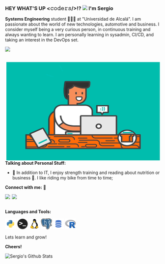 ### HEY WHAT'S UP <𝚌𝚘𝚍𝚎𝚛𝚜/>!? <img src="https://media.giphy.com/media/hvRJCLFzcasrR4ia7z/giphy.gif" width="25px"> I'm Sergio
**Systems Engineering** student 👨🏻‍💻 at "Universidad de Alcalá". I am passionate about the world of new technologies, automotive and business.
I consider myself being a very curious person, in continuous training and always wanting to learn.
I am personally learning in sysadmin, CI/CD, and taking an interest in the DevOps set. 


![](https://visitor-badge.glitch.me/badge?page_id=sennayrton.sennayrton)

<br />

<img align="right" alt="GIF" src="https://github.com/sennayrton/sennayrton/blob/main/code2.gif" width="500" height="320" />

**Talking about Personal Stuff:**


- 🚀 In addition to IT, I enjoy strength training and reading about nutrition or business 📖. I like riding my bike from time to time;

**Connect with me:** 📌

<a href="https://www.linkedin.com/in/sergiopicazoserrano/">
  <img align="left" width="22px" src="https://cdn.jsdelivr.net/npm/simple-icons@v3/icons/linkedin.svg" />
</a>
<a href="https://dev.to/sennayrton">
  <img align="left"  width="22px" src="https://cdn.jsdelivr.net/npm/simple-icons@3.13.0/icons/dev-dot-to.svg" />
</a>

<br />
<br />

**Languages and Tools:**  


<img src="https://raw.githubusercontent.com/github/explore/80688e429a7d4ef2fca1e82350fe8e3517d3494d/topics/python/python.png" alt="PYTHON"
	width="35" height="35" />
<img src="https://raw.githubusercontent.com/github/explore/80688e429a7d4ef2fca1e82350fe8e3517d3494d/topics/terminal/terminal.png" alt="Terminal"
	width="35" height="35" />
<img src="https://raw.githubusercontent.com/github/explore/80688e429a7d4ef2fca1e82350fe8e3517d3494d/topics/linux/linux.png" alt="Linux"
	width="35" height="35" />
<img src="https://raw.githubusercontent.com/github/explore/80688e429a7d4ef2fca1e82350fe8e3517d3494d/topics/postgresql/postgresql.png" alt="POSTGRESQL"
	width="35" height="35" />
<img src="https://raw.githubusercontent.com/github/explore/80688e429a7d4ef2fca1e82350fe8e3517d3494d/topics/sql/sql.png" alt="SQL"
	width="35" height="35" />
<img src="https://raw.githubusercontent.com/github/explore/80688e429a7d4ef2fca1e82350fe8e3517d3494d/topics/r/r.png" alt="R"
	width="35" height="35" />


	
Lets learn and grow!

**Cheers!**

![Sergio's Github Stats](https://github-readme-stats.vercel.app/api?username=sennayrton&show_icons=true&theme=radical)





